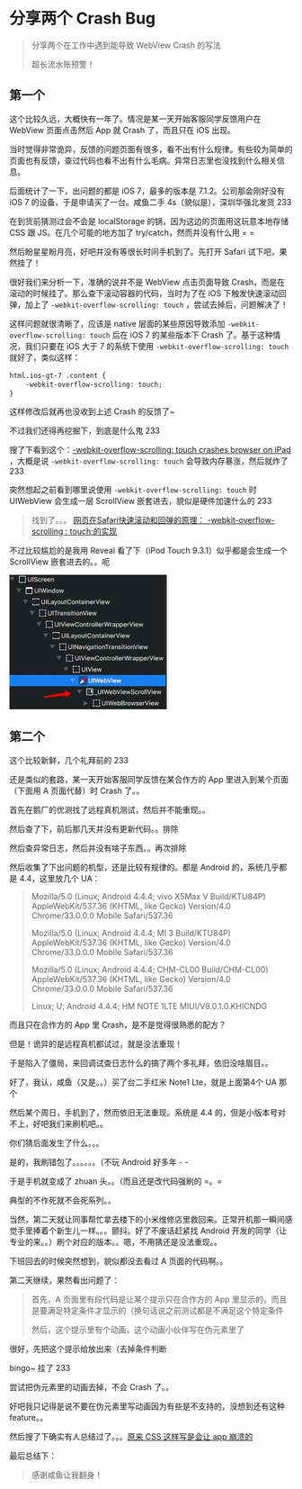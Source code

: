 # 分享两个 Crash Bug

> 分享两个在工作中遇到能导致 WebView Crash 的写法
> 
> 超长流水账预警！

## 第一个

这个比较久远，大概快有一年了。情况是某一天开始客服同学反馈用户在 WebView 页面点击然后 App 就 Crash 了，而且只在 iOS 出现。

当时觉得非常诡异，反馈的问题页面有很多，看不出有什么规律。有些较为简单的页面也有反馈，查过代码也看不出有什么毛病。异常日志里也没找到什么相关信息。

后面统计了一下，出问题的都是 iOS 7，最多的版本是 7.1.2。公司那会刚好没有 iOS 7 的设备，于是申请买了一台。咸鱼二手 4s（貌似是），深圳华强北发货 233

在到货前猜测过会不会是 localStorage 的锅，因为这边的页面用这玩意本地存储 CSS 跟 JS。在几个可能的地方加了 try/catch，然而并没有什么用 = =

然后盼星星盼月亮，好吧并没有等很长时间手机到了。先打开 Safari 试下吧，果然挂了！

很好我们来分析一下，准确的说并不是 WebView 点击页面导致 Crash，而是在滚动的时候挂了。那么查下滚动容器的代码，当时为了在 iOS 下触发快速滚动回弹，加上了 `-webkit-overflow-scrolling: touch` ，尝试去掉后，问题解决了！

这样问题就很清晰了，应该是 native 层面的某些原因导致添加 `-webkit-overflow-scrolling: touch` 后在 iOS 7 的某些版本下 Crash 了。基于这种情况，我们只要在 iOS 大于 7 的系统下使用 `-webkit-overflow-scrolling: touch` 就好了，类似这样：

	html.ios-gt-7 .content {
		-webkit-overflow-scrolling: touch;
	}

这样修改后就再也没收到上述 Crash 的反馈了~

不过我们还得再挖掘下，到底是什么鬼 233

搜了下看到这个：[-webkit-overflow-scrolling: touch crashes browser on iPad
](https://github.com/coolwanglu/pdf2htmlEX/issues/523)，大概是说 `-webkit-overflow-scrolling: touch` 会导致内存暴涨，然后就炸了 233

突然想起之前看到哪里说使用 `-webkit-overflow-scrolling: touch` 时 UIWebView 会生成一层 ScrollView 嵌套进去，貌似是硬件加速什么的 233

> 找到了。。。 [网页在Safari快速滚动和回弹的原理： -webkit-overflow-scrolling : touch;的实现
](http://blog.csdn.net/hursing/article/details/9186199)

不过比较尴尬的是我用 Reveal 看了下（iPod Touch 9.3.1）似乎都是会生成一个 ScrollView 嵌套进去的。。呃

![](https://github.com/xyqfer/blog/raw/master/img/Reveal.jpeg)

## 第二个

这个比较新鲜，几个礼拜前的 233

还是类似的套路，某一天开始客服同学反馈在某合作方的 App 里进入到某个页面（下面用 A 页面代替）时 Crash 了。。

首先在鹅厂的优测找了远程真机测试，然后并不能重现。。

然后查了下，前后那几天并没有更新代码。。排除

然后查异常日志，然后并没有啥子东西。。再次排除

然后收集了下出问题的机型，还是比较有规律的。都是 Android 的，系统几乎都是 4.4，这里放几个 UA：

> Mozilla/5.0 (Linux; Android 4.4.4; vivo X5Max V Build/KTU84P) AppleWebKit/537.36 (KHTML, like Gecko) Version/4.0 Chrome/33.0.0.0 Mobile Safari/537.36
> 
> Mozilla/5.0 (Linux; Android 4.4.4; MI 3 Build/KTU84P) AppleWebKit/537.36 (KHTML, like Gecko) Version/4.0 Chrome/33.0.0.0 Mobile Safari/537.36
> 
> Mozilla/5.0 (Linux; Android 4.4.4; CHM-CL00 Build/CHM-CL00) AppleWebKit/537.36 (KHTML, like Gecko) Version/4.0 Chrome/33.0.0.0 Mobile Safari/537.36
> 
> Linux; U; Android 4.4.4; HM NOTE 1LTE MIUI/V8.0.1.0.KHICNDG

而且只在合作方的 App 里 Crash，是不是觉得很熟悉的配方？

但是！诡异的是远程真机都试过，就是没法重现！

于是陷入了僵局，来回调试查日志什么的搞了两个多礼拜，依旧没啥眉目。。

好了，我认，咸鱼（又是。。）买了台二手红米 Note1 Lte，就是上面第4个 UA 那个

然后某个周日，手机到了，然而依旧无法重现。系统是 4.4 的，但是小版本号对不上，好吧我们来刷机吧。。

你们猜后面发生了什么。。。

是的，我刷错包了。。。。。。（不玩 Android 好多年 - -

于是手机就变成了 zhuan 头。。（而且还是改代码强刷的 =。=

典型的不作死就不会死系列。。

当然，第二天就让同事帮忙拿去楼下的小米维修店里救回来。正常开机那一瞬间感觉手里捧着个新生儿一样。。。颤抖。好了不废话赶紧找 Android 开发的同学（让专业的来。。）刷个对应的版本。。嗯，不用猜还是没法重现。。

下班回去的时候突然想到，貌似都没去看过 A 页面的代码啊。。

第二天继续，果然看出问题了：

> 首先，A 页面里有段代码是让某个提示只在合作方的 App 里显示的，而且是要满足特定条件才显示的（换句话说之前测试都是不满足这个特定条件
> 
> 然后，这个提示里有个动画，这个动画小伙伴写在伪元素里了

很好，先把这个提示给放出来（去掉条件判断

bingo~ 挂了 233

尝试把伪元素里的动画去掉，不会 Crash 了。。

好吧我只记得是说不要在伪元素里写动画因为有些是不支持的，没想到还有这种 feature。。

然后搜了下确实有人总结过了。。。[原来 CSS 这样写是会让 app 崩溃的
](http://ued.ctrip.com/blog/crash-app-by-css.html)

最后总结下：

> 感谢咸鱼让我翻身！
 



